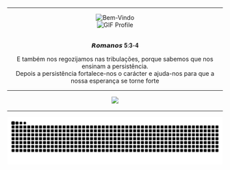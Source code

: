 <hr>

<div align="center">
 <img src="https://readme-typing-svg.herokuapp.com?font=JetBrains+Mono&size=25&duration=4500&pause=2000&color=F7F7F7&center=true&vCenter=true&width=435&height=60&lines=Bem-Vindo+ao+Meu+Perfil" alt="Bem-Vindo" />
</div>

<div align="center">
  <img src="https://github.com/user-attachments/assets/f65bc05c-446e-4a3b-8912-fa7f1e77bbbe" alt="GIF Profile" />
</div>

<br>

<p align="center">
𝙍𝙤𝙢𝙖𝙣𝙤𝙨 𝟓:𝟑-𝟒
</p>

<p align="center">
 E também nos regozijamos nas tribulações, porque sabemos que nos ensinam a persistência. <br>
 Depois a persistência fortalece-nos o carácter e ajuda-nos para que a nossa esperança se torne forte 
</p>

<hr>

 <p align="center">
    <img src="https://skillicons.dev/icons?i=windows,linux,kali,bash,ps,docker,c,cpp,py" />
 </p>

<hr>

<picture align="center">
  <source media="(prefers-color-scheme: dark)" srcset="https://raw.githubusercontent.com/gabrielceravoloo/gabrielceravoloo/output/github-contribution-grid-snake-dark.svg">
  <source media="(prefers-color-scheme: light)" srcset="https://raw.githubusercontent.com/gabrielceravoloo/gabrielceravoloo/output/github-contribution-grid-snake-dark.svg">
  <img align="center" alt="Animação cobrinha do GITHUB" src="https://raw.githubusercontent.com/gabrielceravoloo/gabrielceravoloo/output/github-contribution-grid-snake.svg">
</picture>
